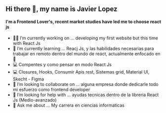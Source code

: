 ## Hi there 👋, my name is Javier Lopez

#### I'm a Frontend Lover's, recent market studies have led me to choose react js

- 👨‍💻 I’m currently working on ... developing my first website but this time with React Js
- 💯 I’m currently learning ... Reacj Js, y las habilidades necesarias para trabajar en remoto dentro del mundo de react, actualmente enfocado en 👀
- 💻 Compentes y como pensar en modo React Js
- 💻 Closures, Hooks, Consumir Apis rest, Sistemas grid, Material UI, Skecht - Figma
- 👯 I’m looking to collaborate on ... alguna empresa donde dedicarle todo mi esfuerzo como frontend developer
- 🤔 I’m looking for help with ... ayudas tecnicas dentro de la libreria React Js (Medio-avanzado)
- 💬 Ask me about ... My carrera en ciencias informaticas 

<!--
**Javier94cuba/Javier94cuba** is a ✨ _special_ ✨ repository because its `README.md` (this file) appears on your GitHub profile.

Here are some ideas to get you started:

- 🔭 I’m currently working on ... developing my first website but this time with React Js
- 🌱 I’m currently learning ...
- 👯 I’m looking to collaborate on ...
- 🤔 I’m looking for help with ...
- 💬 Ask me about ...
- 📫 How to reach me: ...
- 😄 Pronouns: ...
- ⚡ Fun fact: ...
-->
